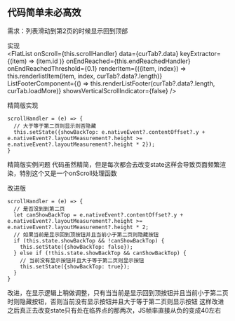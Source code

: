 ## 代码简单未必高效

需求：列表滑动到第2页的时候显示回到顶部

实现  
    <FlatList 
      onScroll={this.scrollHandler} 
      data={curTab?.data}
      keyExtractor={(item) => (item.id )}
      onEndReached={this.endReachedHandler}
      onEndReachedThreshold={0.1}
      renderItem={({item, index}) => this.renderlistItem(item, index, curTab?.data?.length)}
      ListFooterComponent={() => this.renderListFooter(curTab?.data?.length, curTab.loadMore)}
      showsVerticalScrollIndicator={false}
    />


精简版实现

    scrollHandler = (e) => {
      // 大于等于第二页则显示则否隐藏
      this.setState({showBackTop: e.nativeEvent?.contentOffset?.y + e.nativeEvent?.layoutMeasurement?.height >= e.nativeEvent?.layoutMeasurement?.height * 2});
    }

精简版实例问题
代码虽然精简，但是每次都会去改变state这样会导致页面频繁渲染，特别这个又是一个onScroll处理函数  

改进版  

    scrollHandler = (e) => {
      // 是否没到到第二页
      let canShowBackTop = e.nativeEvent?.contentOffset?.y + e.nativeEvent?.layoutMeasurement?.height >= e.nativeEvent?.layoutMeasurement?.height * 2;
      // 如果当前是显示回到顶按钮并且当前小于第二页则隐藏按钮
      if (this.state.showBackTop && !canShowBackTop) {
        this.setState({showBackTop: false});
      } else if (!this.state.showBackTop && canShowBackTop) {
        // 当前没有显示按钮并且大于等于第二页则显示按钮
        this.setState({showBackTop: true});
      }
    }

改进，在显示逻辑上稍做调整，只有当当前是显示回到顶按钮并且当前小于第二页时则隐藏按钮，否则当前没有显示按钮并且大于等于第二页则显示按钮
这样改进之后真正去改变state只有处在临界点的那两次，JS帧率直接从负的变成40左右